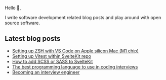 Hello 👋,

I write software development related blog posts and play around with open source software.

<!-- [Blog](//blog.hao.dev) -->

<!--
**h-dong/h-dong** is a ✨ _special_ ✨ repository because its `README.md` (this file) appears on your GitHub profile.

Here are some ideas to get you started:

- 🔭 I’m currently working on ...
- 🌱 I’m currently learning ...
- 👯 I’m looking to collaborate on ...
- 🤔 I’m looking for help with ...
- 💬 Ask me about ...
- 📫 How to reach me: ...
- 😄 Pronouns: ...
- ⚡ Fun fact: ...
-->

## Latest blog posts
<!-- BLOG-POST-LIST:START -->
- [Setting up ZSH with VS Code on Apple silicon Mac &lpar;M1 chip&rpar;](https://blog.hao.dev/setting-up-zsh-with-vs-code-on-apple-silicon-mac-m1-chip)
- [Setting up Vitest within SvelteKit repo](https://blog.hao.dev/setting-up-vitest-within-sveltekit-repo)
- [How to add SCSS or SASS to SvelteKit](https://blog.hao.dev/how-to-add-scss-or-sass-to-sveltekit)
- [The best programming language to use in coding interviews](https://blog.hao.dev/the-best-programming-language-to-use-in-coding-interviews)
- [Becoming an interview engineer](https://blog.hao.dev/becoming-an-interview-engineer)
<!-- BLOG-POST-LIST:END -->
